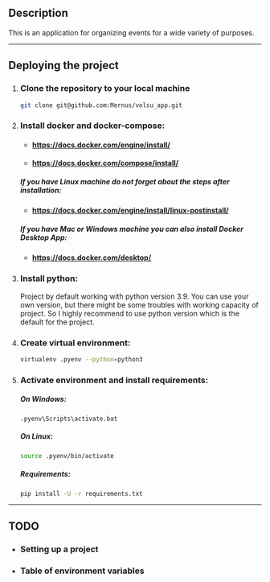 ## **Description**
This is an application for organizing events for a wide variety of purposes.

___

## **Deploying the project**
1. ### Clone the repository to your local machine

    ```bash
    git clone git@github.com:Mernus/volsu_app.git
    ```

2. ### Install docker and docker-compose:

    - #### https://docs.docker.com/engine/install/
    - #### https://docs.docker.com/compose/install/
    ##### If you have Linux machine do not forget about the steps after installation:
    - #### https://docs.docker.com/engine/install/linux-postinstall/
    ##### If you have Mac or Windows machine you can also install Docker Desktop App:
    - #### https://docs.docker.com/desktop/
    
3. ### Install python:
   
   Project by default working with python version 3.9. You can use your own version, but there 
   might be some troubles with working capacity of project. So I highly recommend to use python version
   which is the default for the project.
   
4. ### Create virtual environment:
   
    ```bash
    virtualenv .pyenv --python=python3
    ```

5. ### Activate environment and install requirements:
   
   ##### On Windows:
      ```posh
      .pyenv\Scripts\activate.bat
      ```
   ##### On Linux:
      ```bash
      source .pyenv/bin/activate 
      ```
   ##### Requirements:
      ```bash
      pip install -U -r requirements.txt
      ```
___

## **TODO**

- ### Setting up a project
- ### Table of environment variables
